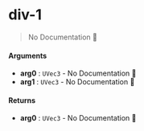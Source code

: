 # div\-1

> No Documentation 🚧

#### Arguments

- **arg0** : `UVec3` \- No Documentation 🚧
- **arg1** : `UVec3` \- No Documentation 🚧

#### Returns

- **arg0** : `UVec3` \- No Documentation 🚧